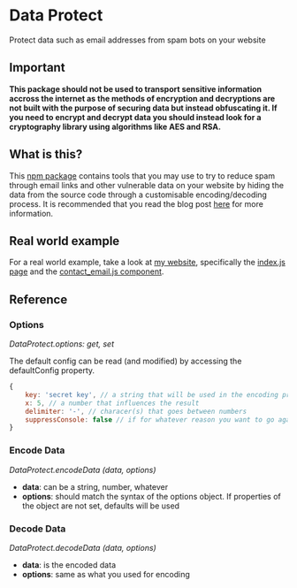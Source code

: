 # Data Protect
Protect data such as email addresses from spam bots on your website

## Important
**This package should not be used to transport sensitive information accross the internet as the methods of encryption and decryptions are not built with the purpose of securing data but instead obfuscating it. If you need to encrypt and decrypt data you should instead look for a cryptography library using algorithms like AES and RSA.**

## What is this?
This [npm package](https://npmjs.com/package/data-protect) contains tools that you may use to try to reduce spam through email links and other vulnerable data on your website by hiding the data from the source code through a customisable encoding/decoding process. It is recommended that you read the blog post [here](https://jackchilds.tech/posts/reducing_spam_from_mailto_links) for more information.


## Real world example
For a real world example, take a look at [my website](https://jackchilds.tech), specifically the [index.js page](https://github.com/JackChilds/website/blob/39bf3284cd3cd1c9d414161e6c2fa8ac5d3f3efa/pages/index.js) and the [contact_email.js component](https://github.com/JackChilds/website/blob/39bf3284cd3cd1c9d414161e6c2fa8ac5d3f3efa/components/contact_email.js).

## Reference

### Options
*DataProtect.options: get, set*

The default config can be read (and modified) by accessing the defaultConfig property. 
```js
{
    key: 'secret key', // a string that will be used in the encoding process
    x: 5, // a number that influences the result
    delimiter: '-', // characer(s) that goes between numbers
    suppressConsole: false // if for whatever reason you want to go against the recommended advice, you can make the code shut up by setting this to true
}
```

### Encode Data
*DataProtect.encodeData (data, options)*

- **data**: can be a string, number, whatever
- **options**: should match the syntax of the options object. If properties of the object are not set, defaults will be used

### Decode Data
*DataProtect.decodeData (data, options)*

- **data**: is the encoded data
- **options**: same as what you used for encoding